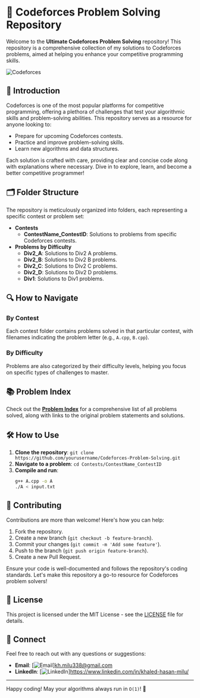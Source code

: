 # 🚀 Codeforces Problem Solving Repository

Welcome to the **Ultimate Codeforces Problem Solving** repository! This repository is a comprehensive collection of my solutions to Codeforces problems, aimed at helping you enhance your competitive programming skills.

![Codeforces](https://codeforces.org/s/69018/images/codeforces-logo-with-telegram.png)

## 🎯 Introduction

Codeforces is one of the most popular platforms for competitive programming, offering a plethora of challenges that test your algorithmic skills and problem-solving abilities. This repository serves as a resource for anyone looking to:

- Prepare for upcoming Codeforces contests.
- Practice and improve problem-solving skills.
- Learn new algorithms and data structures.

Each solution is crafted with care, providing clear and concise code along with explanations where necessary. Dive in to explore, learn, and become a better competitive programmer!

## 🗂️ Folder Structure

The repository is meticulously organized into folders, each representing a specific contest or problem set:

- **Contests**
  - **ContestName_ContestID**: Solutions to problems from specific Codeforces contests.
- **Problems by Difficulty**
  - **Div2_A**: Solutions to Div2 A problems.
  - **Div2_B**: Solutions to Div2 B problems.
  - **Div2_C**: Solutions to Div2 C problems.
  - **Div2_D**: Solutions to Div2 D problems.
  - **Div1**: Solutions to Div1 problems.

## 🔍 How to Navigate

### By Contest
Each contest folder contains problems solved in that particular contest, with filenames indicating the problem letter (e.g., `A.cpp`, `B.cpp`).

### By Difficulty
Problems are also categorized by their difficulty levels, helping you focus on specific types of challenges to master.

## 📚 Problem Index

Check out the **[Problem Index](Problem_Index.md)** for a comprehensive list of all problems solved, along with links to the original problem statements and solutions.

## 🛠️ How to Use

1. **Clone the repository**: `git clone https://github.com/yourusername/Codeforces-Problem-Solving.git`
2. **Navigate to a problem**: `cd Contests/ContestName_ContestID`
3. **Compile and run**: 
    ```sh
    g++ A.cpp -o A
    ./A < input.txt
    ```

## 🌟 Contributing

Contributions are more than welcome! Here's how you can help:

1. Fork the repository.
2. Create a new branch (`git checkout -b feature-branch`).
3. Commit your changes (`git commit -m 'Add some feature'`).
4. Push to the branch (`git push origin feature-branch`).
5. Create a new Pull Request.

Ensure your code is well-documented and follows the repository's coding standards. Let's make this repository a go-to resource for Codeforces problem solvers!

## 📜 License

This project is licensed under the MIT License - see the [LICENSE](LICENSE) file for details.

## 🤝 Connect

Feel free to reach out with any questions or suggestions:

- **Email**: [![Email](https://img.shields.io/badge/-Email-red?style=flat-square&logo=gmail)]kh.milu338@gmail.com
- **LinkedIn**: [![LinkedIn](https://img.shields.io/badge/-LinkedIn-blue?style=flat-square&logo=linkedin&logoColor=white)]https://www.linkedin.com/in/khaled-hasan-milu/

---

Happy coding! May your algorithms always run in `O(1)`! 🚀
